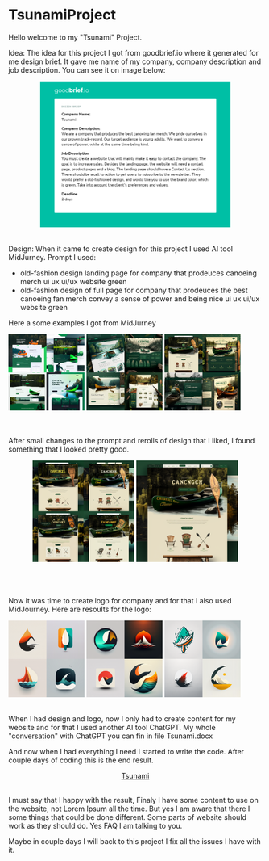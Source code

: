 # TsunamiProject

Hello welcome to my "Tsunami" Project.

Idea:
The idea for this project I got from goodbrief.io where it generated for me design brief. It gave me name of my company, company description and job description. You can see it on image below:

<div align="center" width="100%">
  <img src="https://github.com/MateuszSojkaCode/TsunamiProject/blob/master/goodbrief.png" width="75%">
</div>

<br>

Design:
When it came to create design for this project I used AI tool MidJurney.
Prompt I used:
  - old-fashion design landing page for company that prodeuces canoeing merch ui ux ui/ux website green
  - old-fashion design of full page for company that prodeuces the best canoeing fan merch convey a sense of power and being nice ui ux ui/ux website green
  
Here a some examples I got from MidJurney
<div align="center width="90%">
  <img src="https://github.com/MateuszSojkaCode/TsunamiProject/blob/master/files/MatthewJay_modern_landing_page_for_company_that_prodeuces_canoe_3c304e67-a671-4693-818c-2f6d69d2e1a7.png" width="30%">
  <img src="https://github.com/MateuszSojkaCode/TsunamiProject/blob/master/files/MatthewJay_design_of_full_page_for_company_that_prodeuces_the_b_2a0c18bf-30c9-4ba0-95d3-695a063f6c27.png" width="30%">
  <img src="https://github.com/MateuszSojkaCode/TsunamiProject/blob/master/files/MatthewJay_old-fashion_design_of_full_page_for_company_that_pro_c4538f86-e43c-479a-8e5c-ba22444ef5ba.png" width="30%">
</div>

<br>
<br>

After small changes to the prompt and rerolls of design that I liked, I found something that I looked pretty good. 
<div align="center" width="80%">
   <img src="https://github.com/MateuszSojkaCode/TsunamiProject/blob/master/files/MatthewJay_old-fashion_design_of_full_page_for_company_that_pro_428a1c3f-c0fc-4eb0-bebd-ec07c4518b48.png" width="40%">
   <img src="https://github.com/MateuszSojkaCode/TsunamiProject/blob/master/files/MatthewJay_old-fashion_design_of_full_page_for_company_that_pro_3f6fec0f-d99a-4d39-8c60-b411a1ead9ae.png" width="40%">                            
</div>             

<br>
<br>
<br>

Now it was time to create logo for company and for that I also used MidJourney.
Here are resoults for the logo:
<div width="90%">
  <img src="https://github.com/MateuszSojkaCode/TsunamiProject/blob/master/files/MatthewJay_logo_design_for_company_named_tsunami_selling_canoes_9e678b1b-b9ac-4642-bbaa-71e34f02ca75.png" width="30%">
  <img src="https://github.com/MateuszSojkaCode/TsunamiProject/blob/master/files/MatthewJay_logo_design_for_company_named_tsunami_selling_canoes_d30e481c-cf42-46c6-8027-c8dd52c9d9cf.png" width="30%">
  <img src="https://github.com/MateuszSojkaCode/TsunamiProject/blob/master/files/MatthewJay_logo_design_for_company_named_tsunami_selling_canoes_e8b5f19c-82c3-4d8e-ae86-a6d58533ac55.png" width="30%">
</div>

<br>

When I had design and logo, now I only had to create content for my website and for that I used another AI tool ChatGPT. My whole "conversation" with ChatGPT you can fin in file Tsunami.docx

And now when I had everything I need I started to write the code. After couple days of coding this is the end result.
     
<div align="center">                                                                                                                                                
  <a href="https://mateuszsojkacode.github.io/TsunamiProject/" align="center" width="100%">Tsunami</a>
</div>          
                                                                                          
<br>
                                                                                          
I must say that I happy with the result, Finaly I have some content to use on the website, not Lorem Ipsum all the time. But yes I am aware that there I some things that could be done different. Some parts of website should work as they should do. Yes FAQ I am talking to you.
                                                                           
Maybe in couple days I will back to this project I fix all the issues I have with it.                                                     
